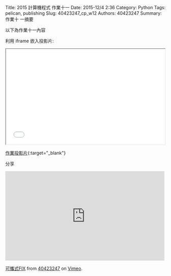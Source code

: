 Title: 2015 計算機程式 作業十一
Date: 2015-12/4 2:36
Category: Python
Tags: pelican, publishing
Slug: 40423247_cp_w12
Authors: 40423247
Summary: 作業十 一摘要

以下為作業十一內容

利用 iframe 嵌入投影片:

<iframe src="40423247_cp_w12_p.html" width="500" height="300"></iframe>

[作業投影片](40423247_cp_w12_p.html){:target="_blank"}

分享
<iframe src="https://player.vimeo.com/video/150477842" width="500" height="281" frameborder="0" webkitallowfullscreen mozallowfullscreen allowfullscreen></iframe> <p><a href="https://vimeo.com/150477842">可攜式FIX</a> from <a href="https://vimeo.com/user46241007">40423247</a> on <a href="https://vimeo.com">Vimeo</a>.</p>